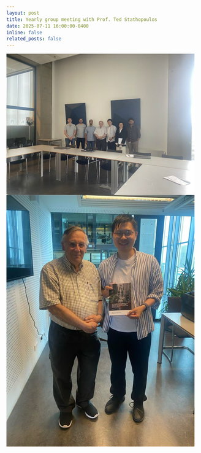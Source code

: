 ```yaml
---
layout: post
title: Yearly group meeting with Prof. Ted Stathopoulos 
date: 2025-07-11 16:00:00-0400
inline: false
related_posts: false
---
```


![PhD](/assets/img/news_pictures/3.svg)